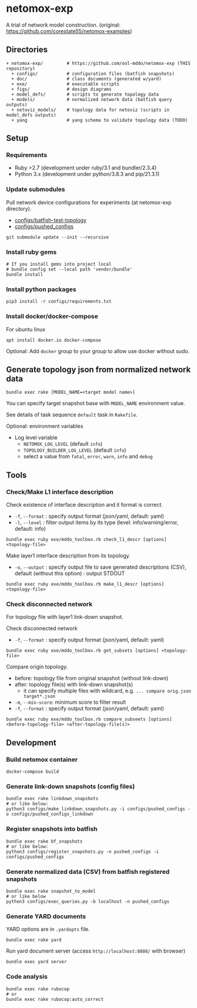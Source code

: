 

# netomox-exp

A trial of network model construction. (original: https://github.com/corestate55/netomox-examples)

## Directories

```text
+ netomox-exp/         # https://github.com/ool-mddo/netomox-exp (THIS repository)
  + configs/           # configuration files (batfish snapshots)
  + doc/               # class documents (generated w/yard)
  + exe/               # executable scripts
  + figs/              # design diagrams
  + model_defs/        # scripts to generate topology data
  + models/            # normalized network data (batfish query outputs)
  + netoviz_models/    # topology data for netoviz (scripts in model_defs outputs)
  + yang               # yang schema to validate topology data (TODO)
```

## Setup

### Requirements

- Ruby >2.7 (development under ruby/3.1 and bundler/2.3.4)
- Python 3.x (development under python/3.8.3 and pip/21.3.1)

### Update submodules

Pull network device configurations for experiments (at netomox-exp directory).

- [configs/batfish-test-topology](https://github.com/corestate55/batfish-test-topology)
- [configs/pushed_configs](https://github.com/ool-mddo/pushed_configs)


```shell
git submodule update --init --recursive
```

### Install ruby gems

```shell
# If you install gems into project local
# bundle config set --local path 'vendor/bundle'
bundle install
```

### Install python packages

```shell
pip3 install -r configs/requirements.txt
```

### Install docker/docker-compose

For ubuntu linux

```shell
apt install docker.io docker-compose
```

Optional: Add `docker` group to your group to allow use docker without sudo.

## Generate topology json from normalized network data

```text
bundle exec rake [MODEL_NAME=<target model name>]
```

You can specify target snapshot base with `MODEL_NAME` environment value.

See details of task sequence `default` task in `Rakefile`.

Optional: environment variables

- Log level variable
  - `NETOMOX_LOG_LEVEL` (default `info`)
  - `TOPOLOGY_BUILDER_LOG_LEVEL` (default `info`)
  - select a value from `fatal`, `error`, `warn`, `info` and `debug`

## Tools

### Check/Make L1 interface description

Check existence of interface description and it format is correct.

- `-f`, `--format` : specify output format (json/yaml, default: yaml)
- `-l`, `--level` : filter output items by its type (level: info/warning/error, default: info)

```text
bundle exec ruby exe/mddo_toolbox.rb check_l1_descr [options] <topology-file>
```

Make layer1 interface description from its topology.

- `-o`, `--output` : specify output file to save generated descriptions (CSV),
  default (without this option) : output STDOUT

```text
bundle exec ruby exe/mddo_toolbox.rb make_l1_descr [options] <topology-file>
```

### Check disconnected network

For topology file with layer1 link-down snapshot.

Check disconnected network

- `-f`, `--format` : specify output format (json/yaml, default: yaml)

```text
bundle exec ruby exe/mddo_toolbox.rb get_subsets [options] <topology-file>
```

Compare origin topology.

- before: topology file from original snapshot (without link-down)
- after: topology file(s) with link-down snapshot(s)
  - it can specify multiple files with wildcard, e.g. `... compare orig.json target*.json`
- `-m`, `--min-score`: minimum score to filter result
- `-f`, `--format` : specify output format (json/yaml, default: yaml)

```text
bundle exec ruby exe/mddo_toolbox.rb compare_subseets [options] <before-topology-file> <after-topology-file(s)>
```

## Development

### Build netomox container

```shell
docker-compose build
```

### Generate link-down snapshots (config files)

```shell
bundle exec rake linkdown_snapshots
# or like below:
python3 configs/make_linkdown_snapshots.py -i configs/pushed_configs -o configs/pushed_configs_linkdown
```

### Register snapshots into batfish

```shell
bundle exec rake bf_snapshots
# or like below:
python3 configs/register_snapshots.py -n pushed_configs -i configs/pushed_configs
```

### Generate normalized data (CSV) from batfish registered snapshots

```shell
bundle exec rake snapshot_to_model
# or like below
python3 configs/exec_queries.py -b localhost -n pushed_configs
```

### Generate YARD documents

YARD options are in `.yardopts` file.

```shell
bundle exec rake yard
```

Run yard document server (access `http://localhost:8808/` with browser)

```shell
bundle exec yard server
```

### Code analysis

```shell
bundle exec rake rubocop
# or
bundle exec rake rubocop:auto_correct
```
